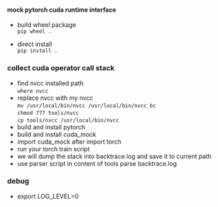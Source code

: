 #### mock pytorch cuda runtime interface

- build wheel package  
`pip wheel .`

- direct install  
`pip install .`

### collect cuda operator call stack
- find nvcc installed path  
`where nvcc`  
- replace nvcc with my nvcc  
`mv /usr/local/bin/nvcc /usr/local/bin/nvcc_bc`  
`chmod 777 tools/nvcc`  
`cp tools/nvcc /usr/local/bin/nvcc`
- build and install pytorch
- build and install cuda_mock
- import cuda_mock after import torch
- run your torch train script
- we will dump the stack into backtrace.log and save it to current path
- use parser script in content of tools parse backtrace.log

### debug
- export LOG_LEVEL=0